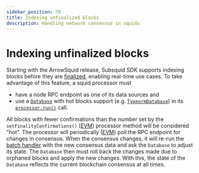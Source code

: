 ```yaml
---
sidebar_position: 70
title: Indexing unfinalized blocks
description: Handling network consensus in squids
---
```


# Indexing unfinalized blocks

Starting with the ArrowSquid release, Subsquid SDK supports indexing blocks before they are [finalized](https://info.etherscan.com/epoch-in-ethereum/), enabling real-time use cases. To take advantage of this feature, a squid processor must

 * have a node RPC endpoint as one of its data sources and
 * use a [`Database`](/store/store-interface) with hot blocks support (e.g. [`TypeormDatabase`](/store/postgres/typeorm-store)) in its [`processor.run()`](/basics/squid-processor/#processorrun) call.

All blocks with fewer confirmations than the number set by the `setFinalityConfirmations()` ([EVM](/evm-indexing/configuration/initialization/#set-finality-confirmation)) processor method will be considered "hot". The processor will periodically ([EVM](/evm-indexing/configuration/initialization/#set-chain-poll-interval)) poll the RPC endpoint for changes in consensus. When the consensus changes, it will re-run the [batch handler](/basics/squid-processor/#processorrun) with the new consensus data and ask the `Database` to adjust its state. The `Database` then must roll back the changes made due to orphaned blocks and apply the new changes. With this, the state of the `Database` reflects the current blockchain consensus at all times.
